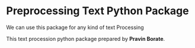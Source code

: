 # Preprocessing Text Python Package

We can use this package for any kind of text Processing

This text procession python package prepared by **Pravin Borate**.

